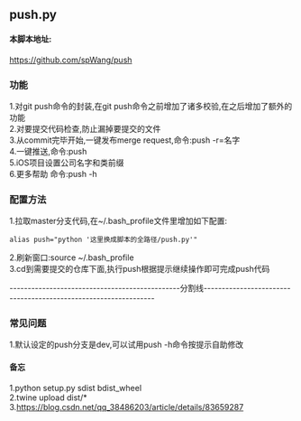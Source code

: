 ## push.py

#### 本脚本地址:
https://github.com/spWang/push

### 功能
1.对git  push命令的封装,在git  push命令之前增加了诸多校验,在之后增加了额外的功能<br>
2.对要提交代码检查,防止漏掉要提交的文件<br>
3.从commit完毕开始,一键发布merge request,命令:push -r=名字<br>
4.一键推送,命令:push<br>
5.iOS项目设置公司名字和类前缀<br>
6.更多帮助 命令:push -h<br>
 

### 配置方法
1.拉取master分支代码,在~/.bash_profile文件里增加如下配置:<br>
```objc
alias push="python '这里换成脚本的全路径/push.py'"
```
2.刷新窗口:source ~/.bash_profile<br>
3.cd到需要提交的仓库下面,执行push根据提示继续操作即可完成push代码<br>

-----------------------------------------------分割线----------------------------------------------------------------

### 常见问题
1.默认设定的push分支是dev,可以试用push -h命令按提示自助修改


#### 备忘
1.python setup.py sdist bdist_wheel<br>
2.twine upload dist/*<br>
3.https://blog.csdn.net/qq_38486203/article/details/83659287
